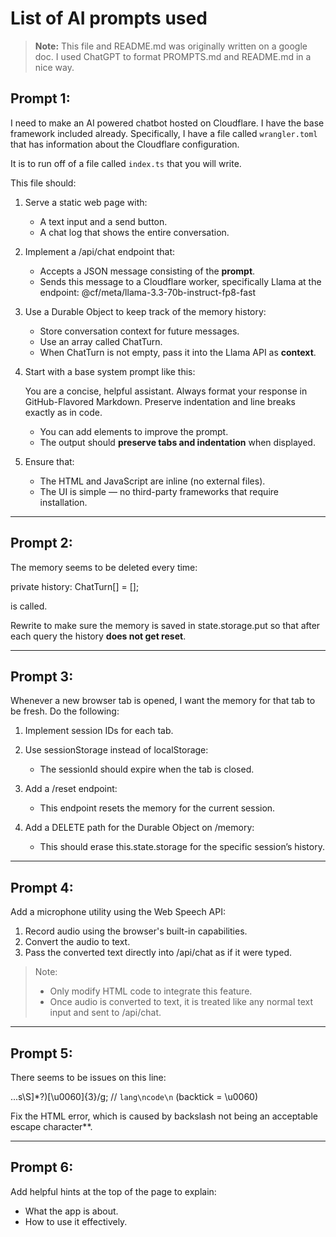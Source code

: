 # List of AI prompts used

> **Note:** This file and README.md was originally written on a google doc. I used ChatGPT to format PROMPTS.md and README.md in a nice way. 



## Prompt 1:
I need to make an AI powered chatbot hosted on Cloudflare. I have the base framework included already. Specifically, I have a file called `wrangler.toml` that has information about the Cloudflare configuration.

It is to run off of a file called `index.ts` that you will write.

This file should:

1. Serve a static web page with:
   - A text input and a send button.  
   - A chat log that shows the entire conversation.

2. Implement a /api/chat endpoint that:
   - Accepts a JSON message consisting of the **prompt**.  
   - Sends this message to a Cloudflare worker, specifically Llama at the endpoint: @cf/meta/llama-3.3-70b-instruct-fp8-fast
     

3. Use a Durable Object to keep track of the memory history:
   - Store conversation context for future messages.  
   - Use an array called ChatTurn.  
   - When ChatTurn is not empty, pass it into the Llama API as **context**.

4. Start with a base system prompt like this:
   
   You are a concise, helpful assistant. Always format your response in GitHub-Flavored Markdown. Preserve indentation and line breaks exactly as in code.
   
   - You can add elements to improve the prompt.  
   - The output should **preserve tabs and indentation** when displayed.

5. Ensure that:
   - The HTML and JavaScript are inline (no external files).  
   - The UI is simple — no third-party frameworks that require installation.

---

## Prompt 2:
The memory seems to be deleted every time:

private history: ChatTurn[] = [];

is called.

Rewrite to make sure the memory is saved in state.storage.put so that after each query the history **does not get reset**.

---

## Prompt 3:
Whenever a new browser tab is opened, I want the memory for that tab to be fresh. Do the following:

1. Implement session IDs for each tab.
2. Use sessionStorage instead of localStorage:
   - The sessionId should expire when the tab is closed.

3. Add a /reset endpoint:
   - This endpoint resets the memory for the current session.

4. Add a DELETE path for the Durable Object on /memory:
   - This should erase this.state.storage for the specific session’s history.



---

## Prompt 4:
Add a microphone utility using the Web Speech API:

1. Record audio using the browser's built-in capabilities.  
2. Convert the audio to text.  
3. Pass the converted text directly into /api/chat as if it were typed.

> Note:  
> - Only modify HTML code to integrate this feature.  
> - Once audio is converted to text, it is treated like any normal text input and sent to /api/chat.

---

## Prompt 5:
There seems to be issues on this line:

...s\\S]*?)[\\u0060]{3}/g; // ```lang\ncode\n``` (backtick = \u0060)

Fix the HTML error, which is caused by backslash not being an acceptable escape character**.

---

## Prompt 6:
Add helpful hints at the top of the page to explain:
- What the app is about.  
- How to use it effectively.
